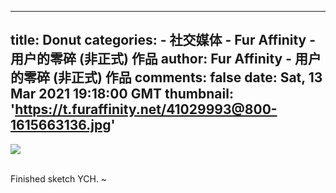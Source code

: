 
---
title: Donut
categories: 
    - 社交媒体
    - Fur Affinity - 用户的零碎 (非正式) 作品
author: Fur Affinity - 用户的零碎 (非正式) 作品
comments: false
date: Sat, 13 Mar 2021 19:18:00 GMT
thumbnail: 'https://t.furaffinity.net/41029993@800-1615663136.jpg'
---

<div>   
<a href="https://www.furaffinity.net/view/41029993/"><img src="https://t.furaffinity.net/41029993@800-1615663136.jpg" referrerpolicy="no-referrer"></a><br><br><p>Finished sketch YCH. ~</p>  
</div>
            